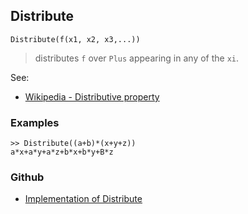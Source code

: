 ## Distribute  

```
Distribute(f(x1, x2, x3,...))
```

> distributes `f` over `Plus` appearing in any of the `xi`.
 
See:  
* [Wikipedia - Distributive property](http://en.wikipedia.org/wiki/Distributive_property)
 
### Examples

```
>> Distribute((a+b)*(x+y+z))
a*x+a*y+a*z+b*x+b*y+B*z
```

### Github

* [Implementation of Distribute](https://github.com/axkr/symja_android_library/blob/master/symja_android_library/matheclipse-core/src/main/java/org/matheclipse/core/builtin/Algebra.java#L1312) 
